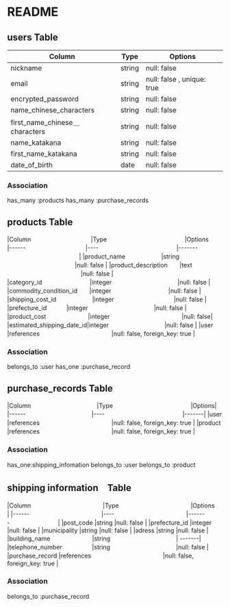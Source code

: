 # README

## users Table

| Column             | Type                | Options                   |
|--------------------|---------------------|---------------------------|
| nickname           | string              | null: false |
| email　　　　　　　　 | string              | null: false , unique: true|
| encrypted_password    | string              | null: false               |
| name_chinese_characters|string        | null: false         　　　 |
|first_name_chinese＿characters|string        |null: false|
| name_katakana　　  | string                | null: false               |
|first_name_katakana|string                  |null: false |
| date_of_birth　　　　| date              | null: false |


### Association
has_many :products
has_many :purchase_records

## products Table

 
|Column　　　　　　　　　　|Type　　　　　　　　　　　　　|Options　　　　　　　　　　　　
|------　　　　　　　　　　|----　　　　　　　　　　　　　|------- 　　　　　　　　　　　　|
|product_name　　　　　　|string 　　　　　　　　　　　  |null: false |
|product_description　　|text 　　　　　　　　　　　　  |null: false |
|category_id　　　　　　　　|integer　　　　　　　　　　　|null: false |
|commodity_condition_id　　|integer 　　　　　　　　　 |null: false |
|shipping_cost_id　　　　　　|integer　　　　　　　　　　|null: false |
|prefecture_id　　　      |integer　　　　　　　　　　　|null: false |
|product_cost　　　　　　　|integer　　　　　　　　　　　　|null: false|
|estimated_shipping_date_id|integer　　　　　　　　　 |null: false |
|user　　　　　　　　　      |references　　　　　　　　　　　　|null: false, foreign_key: true |

### Association
belongs_to :user
has_one :purchase_record


## purchase_records Table
|Column　　　　　　　　　　　|Type　　　　　　　　　　　　　|Options|
|------　　　　　　　　　　　|----　　　　　　　　　　　　　|-------|
|user　　　　　　　　　      |references　　　　　　　　　　　　|null: false, foreign_key: true |
|product　　　             |references　　　　　　　　　　　　|null: false, foreign_key: true |
### Association
has_one:shipping_infomation
belongs_to :user
belongs_to :product

## shipping information　Table
|Column　　　　　　　　　　　　|Type　　　　　　　　　　　　|Options　　　　　　　　|
|------　　　　　　　　　　　　|----　　　　　　　　　　　　|-------　　　　　　　　|
|post_code                 |string                  |null: false |
|prefecture_id               |integer                 |null: false |
|municipality              |string                  |null: false |
|adress                    |string                  |null: false |
|building_name　　　　　　　|string　　　　　　　　　　　| -------|
|telephone_number　　　　　|string　　　　　　　　　　　|null: false |
|purchase_record        |references　　　　　　　　　　　　|null: false, foreign_key: true |
### Association
belongs_to :purchase_record






